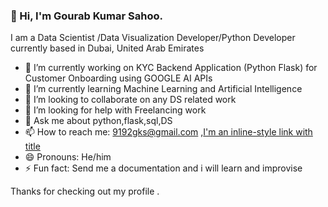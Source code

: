 ### 👋 Hi, I'm Gourab Kumar Sahoo.


I am a Data Scientist /Data Visualization Developer/Python Developer currently based in
Dubai, United Arab Emirates

- 🔭 I’m currently working on KYC Backend Application (Python Flask) for Customer Onboarding using GOOGLE AI APIs
- 🌱 I’m currently learning Machine Learning and Artificial Intelligence
- 👯 I’m looking to collaborate on any DS related work
- 🤔 I’m looking for help with Freelancing work
- 💬 Ask me about python,flask,sql,DS
- 📫 How to reach me: 9192gks@gmail.com ,[I'm an inline-style link with title](https://www.linkedin.com/in/gourab-kumar-s-440a86176/ "LinkedIN")
- 😄 Pronouns: He/him
- ⚡ Fun fact: Send me a documentation and i will learn and improvise


Thanks for checking out my profile .
